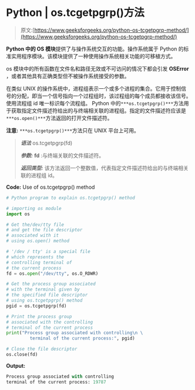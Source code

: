 # Python | os.tcgetpgrp()方法

> 原文:[https://www.geeksforgeeks.org/python-os-tcgetpgrp-method/](https://www.geeksforgeeks.org/python-os-tcgetpgrp-method/)

**Python 中的 OS 模块**提供了与操作系统交互的功能。操作系统属于 Python 的标准实用程序模块。该模块提供了一种使用操作系统相关功能的可移植方式。

os 模块中的所有函数在文件名和路径无效或不可访问的情况下都会引发 **OSError** ，或者其他具有正确类型但不被操作系统接受的参数。

在类似 UNIX 的操作系统中，进程组表示一个或多个进程的集合。它用于控制信号的分配，即当一个信号指向一个过程组时，该过程组的每个成员都接收该信号。使用流程组 id 唯一标识每个流程组。
Python 中的`***os.tcgetpgrp()***`方法用于获取指定文件描述符给出的与终端相关联的进程组。指定的文件描述符应该是`***os.open()***`方法返回的打开文件描述符。

**注意:** `***os.tcgetpgrp()***`方法只在 UNIX 平台上可用。

> ***语法*** os.tcgetpgrp(fd)
> 
> ***参数:***
> **fd** :与终端关联的文件描述符。
> 
> ***返回类型:*** 该方法返回一个整数值，代表指定文件描述符给出的与终端相关联的进程组 id。

**Code:** Use of os.tcgetpgrp() method

```py
# Python program to explain os.tcgetpgrp() method 

# importing os module 
import os

# Get the/dev/tty file
# and get the file descriptor
# associated with it 
# using os.open() method

# '/dev / tty' is a special file
# which represents the
# controlling terminal of 
# the current process
fd = os.open("/dev/tty", os.O_RDWR)

# Get the process group associated
# with the terminal given by
# the specified file descriptor
# using os.tcgetpgrp() method
pgid = os.tcgetpgrp(fd)

# Print the process group
# associated with the controlling
# terminal of the current process
print("Process group associated with controlling\n \
         terminal of the current process:", pgid)

# Close the file descriptor
os.close(fd)
```

**Output:**

```py
Process group associated with controlling
terminal of the current process: 19787

```